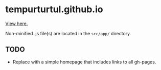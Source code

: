 # tempurturtul.github.io

[View here.](http://tempurturtul.github.io/)

Non-minified .js file(s) are located in the `src/app/` directory.

## TODO
- Replace with a simple homepage that includes links to all gh-pages.
